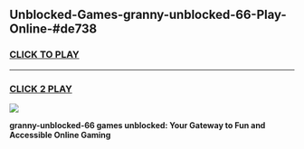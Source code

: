 
## Unblocked-Games-granny-unblocked-66-Play-Online-#de738
<h3>
<a href="https://premium.freeplayer.one?title=granny-unblocked-66&ref=24F">CLICK TO PLAY</a></h3>
<hr>

<h3>
<a href="https://premium.freeplayer.one?title=granny-unblocked-66&ref=24F">CLICK 2 PLAY</a>
  
</h3>

<a href="https://premium.freeplayer.one?title=granny-unblocked-66&ref=24F/"><img src="https://clearcache.store/games.png"></a>


**granny-unblocked-66 games unblocked: Your Gateway to Fun and Accessible Online Gaming**
